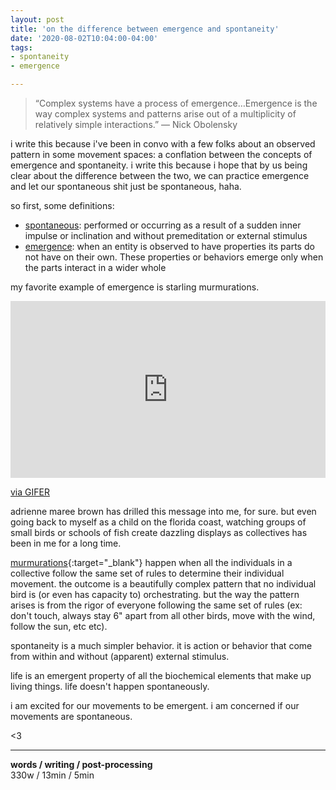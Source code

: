 ```yaml
---
layout: post
title: 'on the difference between emergence and spontaneity'
date: '2020-08-02T10:04:00-04:00'
tags:
- spontaneity
- emergence

--- 
```



> “Complex systems have a process of emergence…Emergence is the way complex systems and patterns arise out of a multiplicity of relatively simple interactions.” — Nick Obolensky

i write this because i've been in convo with a few folks about an observed pattern in some movement spaces: a conflation between the concepts of emergence and spontaneity. i write this because i hope that by us being clear about the difference between the two, we can practice emergence and let our spontaneous shit just be spontaneous, haha. 

so first, some definitions:

* [spontaneous](https://www.lexico.com/en/definition/spontaneous): performed or occurring as a result of a sudden inner impulse or inclination and without premeditation or external stimulus
* [emergence](https://en.wikipedia.org/wiki/Emergence): when an entity is observed to have properties its parts do not have on their own. These properties or behaviors emerge only when the parts interact in a wider whole



my favorite example of emergence is starling murmurations. 

<div style="padding-top:56.111%;position:relative;"><iframe src="https://gifer.com/embed/7uUb" width="100%" height="100%" style='position:absolute;top:0;left:0;' frameBorder="0" allowFullScreen></iframe></div><p><a href="https://gifer.com">via GIFER</a></p>

adrienne maree brown has drilled this message into me, for sure. but even going back to myself as a child on the florida coast, watching groups of small birds or schools of fish create dazzling displays as collectives has been in me for a long time. 

[murmurations](https://www.audubon.org/magazine/winter-2017/hungry-raptors-make-murmurations-even-more){:target="_blank"} happen when all the individuals in a collective follow the same set of rules to determine their individual movement. the outcome is a beautifully complex pattern that no individual bird is (or even has capacity to) orchestrating. but the way the pattern arises is from the rigor of everyone following the same set of rules (ex: don't touch, always stay 6" apart from all other birds, move with the wind, follow the sun, etc etc). 

spontaneity is a much simpler behavior. it is action or behavior that come from within and without (apparent) external stimulus. 

life is an emergent property of all the biochemical elements that make up living things. life doesn't happen spontaneously. 

i am excited for our movements to be emergent. i am concerned if our movements are spontaneous. 

<3



---



<!-- {:target="_blank"} -->

<!-- hyperlink bank -->


<!-- &#042; = asterisk -->
<!-- &#039; = single quote '-->

**words / writing / post-processing**  
330w / 13min / 5min